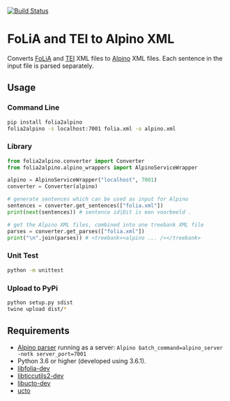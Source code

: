 [![Build Status](https://travis-ci.org/UUDigitalHumanitieslab/corpus2alpino.svg?branch=master)](https://travis-ci.org/UUDigitalHumanitieslab/corpus2alpino)

# FoLiA and TEI to Alpino XML

Converts [FoLiA](https://proycon.github.io/folia/) and [TEI](http://www.tei-c.org) XML files to [Alpino](www.let.rug.nl/vannoord/alp/Alpino) XML files. Each sentence in the input file is parsed separately.

## Usage

### Command Line
```bash
pip install folia2alpino
folia2alpino -s localhost:7001 folia.xml -o alpino.xml
```

### Library
```python
from folia2alpino.converter import Converter
from folia2alpino.alpino_wrappers import AlpinoServiceWrapper

alpino = AlpinoServiceWrapper("localhost", 7001)
converter = Converter(alpino)

# generate sentences which can be used as input for Alpino
sentences = converter.get_sentences(["folia.xml"])
print(next(sentences)) # sentence id|Dit is een voorbeeld .

# get the Alpino XML files, combined into one treebank XML file
parses = converter.get_parses(["folia.xml"])
print("\n".join(parses)) # <treebank><alpino ... /></treebank>
```

### Unit Test

```bash
python -m unittest
```

### Upload to PyPi

```bash
python setup.py sdist
twine upload dist/*
```

## Requirements

* [Alpino parser](http://www.let.rug.nl/vannoord/alp/Alpino) running as a server: `Alpino batch_command=alpino_server -notk server_port=7001`
* Python 3.6 or higher (developed using 3.6.1).
* [libfolia-dev](https://packages.ubuntu.com/bionic/libfolia-dev)
* [libticcutils2-dev](https://packages.ubuntu.com/bionic/libticcutils2-dev)
* [libucto-dev](https://packages.ubuntu.com/bionic/libucto-dev)
* [ucto](https://packages.ubuntu.com/bionic/ucto)

